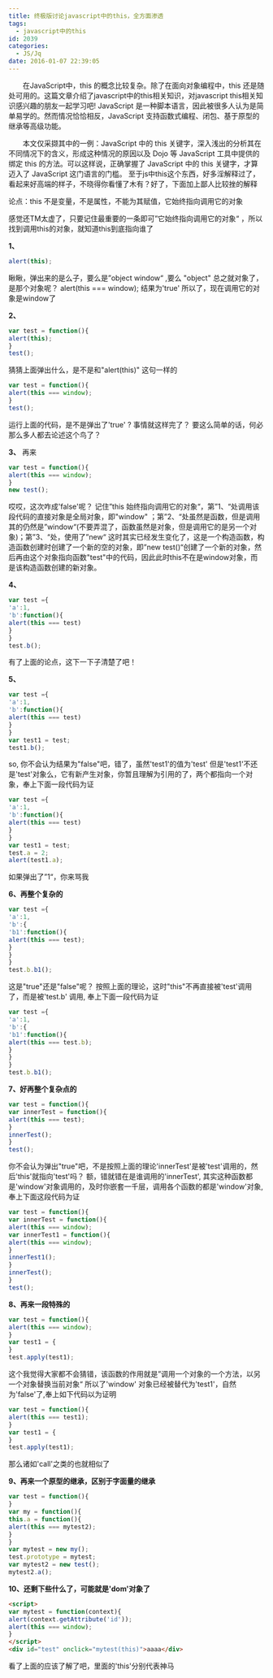 ```yaml
---
title: 终极版讨论javascript中的this，全方面渗透
tags:
  - javascript中的this
id: 2039
categories:
  - JS/Jq
date: 2016-01-07 22:39:05
---
```


&emsp;&emsp;在JavaScript中，this 的概念比较复杂。除了在面向对象编程中，this 还是随处可用的。这篇文章介绍了javascript中的this相关知识，对javascript this相关知识感兴趣的朋友一起学习吧!
JavaScript 是一种脚本语言，因此被很多人认为是简单易学的。然而情况恰恰相反，JavaScript 支持函数式编程、闭包、基于原型的继承等高级功能。

&emsp;&emsp;本文仅采撷其中的一例：JavaScript 中的 this 关键字，深入浅出的分析其在不同情况下的含义，形成这种情况的原因以及 Dojo 等 JavaScript 工具中提供的绑定 this 的方法。可以这样说，正确掌握了 JavaScript 中的 this 关键字，才算迈入了 JavaScript 这门语言的门槛。
至于js中this这个东西，好多淫解释过了，看起来好高端的样子，不晓得你看懂了木有？好了，下面加上鄙人比较挫的解释

论点：this 不是变量，不是属性，不能为其赋值，它始终指向调用它的对象

感觉还TM太虚了，只要记住最重要的一条即可”它始终指向调用它的对象“ ，所以找到调用this的对象，就知道this到底指向谁了

**1、**
```javascript
alert(this);
```
瞅瞅，弹出来的是么子，要么是”object window“ ,要么 "object" 总之就对象了，是那个对象呢？
alert(this === window);
结果为'true' 所以了，现在调用它的对象是window了

**2、**
```javascript
var test = function(){
alert(this);
}
test();
```
猜猜上面弹出什么，是不是和"alert(this)" 这句一样的
```javascript
var test = function(){
alert(this === window);
}
test();
```
运行上面的代码，是不是弹出了'true' ?
事情就这样完了？
要这么简单的话，何必那么多人都去论述这个鸟了？

**3、**
再来
```javascript
var test = function(){
alert(this === window);
}
new test();
```
哎哎，这次咋成'false'呢？
记住”this 始终指向调用它的对象“，第”1、“处调用该段代码的直接对象是全局对象，即"window" ；第”2、“处虽然是函数，但是调用其的仍然是”window“(不要弄混了，函数虽然是对象，但是调用它的是另一个对象)；第”3、“处，使用了”new“ 这时其实已经发生变化了，这是一个构造函数，构造函数创建时创建了一个新的空的对象，即”new test()“创建了一个新的对象，然后再由这个对象指向函数"test"中的代码，因此此时this不在是window对象，而是该构造函数创建的新对象。

**4、**
```javascript
var test ={
'a':1,
'b':function(){
alert(this === test)
}
}
test.b();
```
有了上面的论点，这下一下子清楚了吧！

**5、**
```javascript
var test ={
'a':1,
'b':function(){
alert(this === test)
}
}
var test1 = test;
test1.b();
```
so, 你不会认为结果为"false"吧，错了，虽然'test1'的值为'test' 但是'test1'不还是'test'对象么，它有新产生对象，你暂且理解为引用的了，两个都指向一个对象，奉上下面一段代码为证
```javascript
var test ={
'a':1,
'b':function(){
alert(this === test)
}
}
var test1 = test;
test.a = 2;
alert(test1.a);
```
如果弹出了”1“，你来骂我

**6、再整个复杂的**
```javascript
var test ={
'a':1,
'b':{
'b1':function(){
alert(this === test);
}
}
}
test.b.b1();
```
这是"true"还是"false"呢？
按照上面的理论，这时"this"不再直接被'test'调用了，而是被'test.b' 调用, 奉上下面一段代码为证
```javascript
var test ={
'a':1,
'b':{
'b1':function(){
alert(this === test.b);
}
}
}
test.b.b1();
```
**7、好再整个复杂点的**
```javascript
var test = function(){
var innerTest = function(){
alert(this === test);
}
innerTest();
}
test();
```
你不会认为弹出"true"吧，不是按照上面的理论'innerTest'是被'test'调用的，然后'this'就指向'test'吗？
额，错就错在是谁调用的'innerTest', 其实这种函数都是'window'对象调用的，及时你嵌套一千层，调用各个函数的都是'window'对象,奉上下面这段代码为证
```javascript
var test = function(){
var innerTest = function(){
alert(this === window);
var innerTest1 = function(){
alert(this === window);
}
innerTest1();
}
innerTest();
}
test();
```
**8、再来一段特殊的**
```javascript
var test = function(){
alert(this === window);
}
var test1 = {
}
test.apply(test1);
```
这个我觉得大家都不会猜错，该函数的作用就是”调用一个对象的一个方法，以另一个对象替换当前对象“ 所以了'window' 对象已经被替代为'test1'，自然为'false'了,奉上如下代码以为证明
```javascript
var test = function(){
alert(this === test1);
}
var test1 = {
}
test.apply(test1);
```
那么诸如'call'之类的也就相似了

**9、再来一个原型的继承，区别于字面量的继承**
```javascript
var test = function(){
}
var my = function(){
this.a = function(){
alert(this === mytest2);
}
}
var mytest = new my();
test.prototype = mytest;
var mytest2 = new test();
mytest2.a();
```
**10、还剩下些什么了，可能就是'dom'对象了**
```html
<script>
var mytest = function(context){
alert(context.getAttribute('id'));
alert(this === window);
}
</script>
<div id="test" onclick="mytest(this)">aaaa</div>
```
看了上面的应该了解了吧，里面的'this'分别代表神马